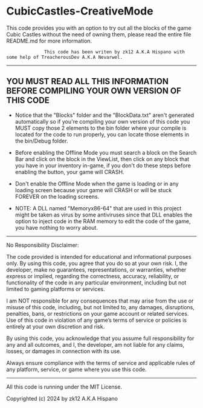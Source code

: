 # CubicCastles-CreativeMode
This code provides you with an option to try out all the blocks of the game Cubic Castles without the need of owning them, please read the entire file README.md for more information.

                  This code has been writen by zk12 A.K.A Hispano with some help of TreacherousDev A.K.A Nevarwel.

-----------------------------

## YOU MUST READ ALL THIS INFORMATION BEFORE COMPILING YOUR OWN VERSION OF THIS CODE ##

- Notice that the "Blocks" folder and the "BlockData.txt" aren't generated automatically so if you're compiling your own version of this code you MUST copy those 2 elements to the bin folder where your compile is located for the code to run properly, you can locate those elements in the bin/Debug folder.

- Before enabling the Offline Mode you must search a block on the Search Bar and click on the block in the ViewList, then click on any block that you have in your inventory in-game, if you don't do these steps before enabling the button, your game will CRASH.

- Don't enable the Offline Mode when the game is loading or in any loading screen because your game will CRASH or will be stuck FOREVER on the loading screens.

- NOTE: A DLL named "Memoryx86-64" that are used in this project might be taken as virus by some antiviruses since that DLL enables the option to inject code in the RAM memory to edit the code of the game, you have nothing to worry about.


-----------------------------

No Responsibility Disclaimer:

The code provided is intended for educational and informational purposes only.
By using this code, you agree that you do so at your own risk. 
I, the developer, make no guarantees, representations, or warranties, whether express or implied, 
regarding the correctness, accuracy, reliability, or functionality of the code in any particular environment, 
including but not limited to gaming platforms or services.

I am NOT responsible for any consequences that may arise from the use or misuse of this code, 
including, but not limited to, any damages, disruptions, penalties, bans, or restrictions on 
your game account or related services. Use of this code in violation of any game’s terms of 
service or policies is entirely at your own discretion and risk.

By using this code, you acknowledge that you assume full responsibility for any and 
all outcomes, and I, the developer, am not liable for any claims, losses, or damages in connection with its use.

Always ensure compliance with the terms of service and applicable rules of any platform, service, or game where you use this code.

-----------------------------


All this code is running under the MIT License.

Copyrighted (c) 2024 by zk12 A.K.A Hispano

